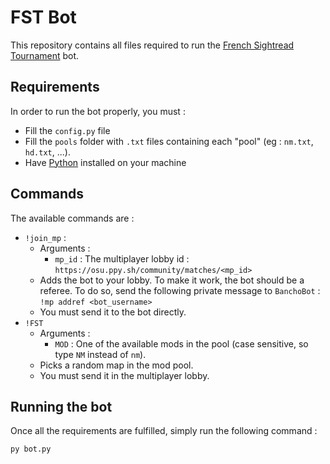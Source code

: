 # FST Bot

This repository contains all files required to run the [French Sightread Tournament](https://osu.ppy.sh/community/forums/topics/1569884) bot.

## Requirements

In order to run the bot properly, you must :
+ Fill the `config.py` file
+ Fill the `pools` folder with `.txt` files containing each "pool" (eg : `nm.txt`, `hd.txt`, ...). 
+ Have [Python](https://www.python.org/downloads/) installed on your machine

## Commands

The available commands are :
+ `!join_mp` :
  + Arguments :
    + `mp_id` : The multiplayer lobby id : `https://osu.ppy.sh/community/matches/<mp_id>`
  + Adds the bot to your lobby. To make it work, the bot should be a referee. To do so, send the following private message to `BanchoBot` : `!mp addref <bot_username>`
  + You must send it to the bot directly.
+ `!FST`
  + Arguments :
    + `MOD` : One of the available mods in the pool (case sensitive, so type `NM` instead of `nm`).
  + Picks a random map in the mod pool.
  + You must send it in the multiplayer lobby.

## Running the bot

Once all the requirements are fulfilled, simply run the following command :
```
py bot.py
```